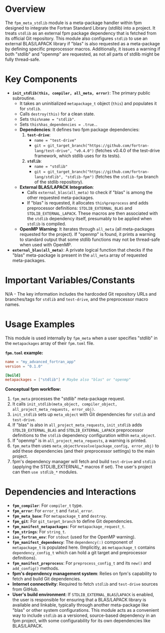# Overview
The `fpm_meta_stdlib` module is a meta-package handler within fpm designed to integrate the Fortran Standard Library (stdlib) into a project. It treats `stdlib` as an external fpm package dependency that is fetched from its official Git repository. This module also configures `stdlib` to use an external BLAS/LAPACK library if "blas" is also requested as a meta-package by defining specific preprocessor macros. Additionally, it issues a warning if both "stdlib" and "openmp" are requested, as not all parts of stdlib might be fully thread-safe.

# Key Components
- **`init_stdlib(this, compiler, all_meta, error)`**: The primary public subroutine.
  - It takes an uninitialized `metapackage_t` object (`this`) and populates it for `stdlib`.
  - Calls `destroy(this)` for a clean state.
  - Sets `this%name = "stdlib"`.
  - Sets `this%has_dependencies = .true.`.
  - **Dependencies**: It defines two fpm package dependencies:
    1.  **`test-drive`**:
        -   `name = "test-drive"`
        -   `git = git_target_branch("https://github.com/fortran-lang/test-drive", "v0.4.0")` (fetches v0.4.0 of the test-drive framework, which stdlib uses for its tests).
    2.  **`stdlib`**:
        -   `name = "stdlib"`
        -   `git = git_target_branch("https://github.com/fortran-lang/stdlib", "stdlib-fpm")` (fetches the `stdlib-fpm` branch of the stdlib repository).
  - **External BLAS/LAPACK Integration**:
    - Calls `external_blas(all_meta)` to check if "blas" is among the other requested meta-packages.
    - If "blas" is requested, it allocates `this%preprocess` and adds preprocessor definitions: `STDLIB_EXTERNAL_BLAS` and `STDLIB_EXTERNAL_LAPACK`. These macros are then associated with the `stdlib` dependency itself, presumably to be applied when `stdlib` is compiled.
  - **OpenMP Warning**: It iterates through `all_meta` (all meta-packages requested for the project). If "openmp" is found, it prints a warning to standard output that some stdlib functions may not be thread-safe when used with OpenMP.
- **`external_blas(all_meta)`**: A private logical function that checks if the "blas" meta-package is present in the `all_meta` array of requested meta-packages.

# Important Variables/Constants
N/A - The key information includes the hardcoded Git repository URLs and branches/tags for `stdlib` and `test-drive`, and the preprocessor macro names.

# Usage Examples
This module is used internally by `fpm_meta` when a user specifies "stdlib" in the `metapackages` array of their `fpm.toml` file.

**`fpm.toml` example:**
```toml
name = "my_advanced_fortran_app"
version = "0.1.0"

[build]
metapackages = ["stdlib"] # Maybe also "blas" or "openmp"
```

**Conceptual fpm workflow:**
1. `fpm_meta` processes the "stdlib" meta-package request.
2. It calls `init_stdlib(meta_object, compiler_object, all_project_meta_requests, error_obj)`.
3. `init_stdlib` sets up `meta_object` with Git dependencies for `stdlib` and `test-drive`.
4. If "blas" is also in `all_project_meta_requests`, `init_stdlib` adds `STDLIB_EXTERNAL_BLAS` and `STDLIB_EXTERNAL_LAPACK` preprocessor definitions to the `stdlib` dependency configuration within `meta_object`.
5. If "openmp" is in `all_project_meta_requests`, a warning is printed.
6. `fpm_meta` then uses `meta_object%resolve(package_config, error_obj)` to add these dependencies (and their preprocessor settings) to the main project.
7. fpm's dependency manager will fetch and build `test-drive` and `stdlib` (applying the STDLIB_EXTERNAL_* macros if set). The user's project can then `use stdlib_*` modules.

# Dependencies and Interactions
- **`fpm_compiler`**: For `compiler_t` type.
- **`fpm_error`**: For `error_t` and `fatal_error`.
- **`fpm_meta_base`**: For `metapackage_t` and `destroy`.
- **`fpm_git`**: For `git_target_branch` to define Git dependencies.
- **`fpm_manifest_metapackages`**: For `metapackage_request_t`.
- **`fpm_strings`**: For `string_t`.
- **`iso_fortran_env`**: For `stdout` (used for the OpenMP warning).
- **`fpm_manifest_dependency`**: The `dependency(:)` component of `metapackage_t` is populated here. (Implicitly, as `metapackage_t` contains `dependency_config_t` which can hold a git target and preprocessor definitions).
- **`fpm_manifest_preprocess`**: For `preprocess_config_t` and its `new()` and `add_config()` methods.
- **fpm's dependency management system**: Relies on fpm's capability to fetch and build Git dependencies.
- **Internet connectivity**: Required to fetch `stdlib` and `test-drive` sources from GitHub.
- **User's build environment**: If `STDLIB_EXTERNAL_BLAS`/`LAPACK` is enabled, the user is responsible for ensuring that a BLAS/LAPACK library is available and linkable, typically through another meta-package like "blas" or other system configurations.
This module acts as a convenient way to include `stdlib` as a versioned, source-based dependency in an fpm project, with some configurability for its own dependencies like BLAS/LAPACK.
